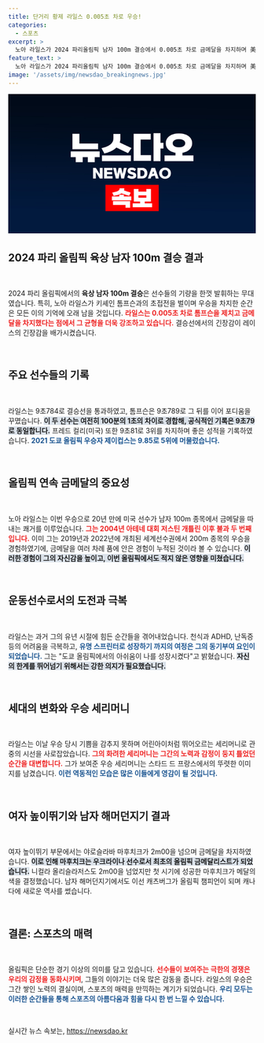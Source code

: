 ```yaml
---
title: 단거리 황제 라일스 0.005초 차로 우승!
categories:
  - 스포츠
excerpt: >
  노아 라일스가 2024 파리올림픽 남자 100m 결승에서 0.005초 차로 금메달을 차지하며 美 선수로 20년 만의 쾌거를 이뤘다. 그의 화려한 경기와 감동적인 이야기, 우승 세리머니가 팬들의 이목을 사로잡았다!
feature_text: >
  노아 라일스가 2024 파리올림픽 남자 100m 결승에서 0.005초 차로 금메달을 차지하며 美 선수로 20년 만의 쾌거를 이뤘다. 그의 화려한 경기와 감동적인 이야기, 우승 세리머니가 팬들의 이목을 사로잡았다!
image: '/assets/img/newsdao_breakingnews.jpg'
---
```


<p><img src="/assets/img/newsdao_breakingnews.jpg" alt="implanttips 속보" /></p>

<h2 data-ke-size="size26">2024 파리 올림픽 육상 남자 100m 결승 결과</h2>

<p data-ke-size="size16">&nbsp;</p>

<p>2024 파리 올림픽에서의 <b>육상 남자 100m 결승</b>은 선수들의 기량을 한껏 발휘하는 무대였습니다. 특히, 노아 라일스가 키셰인 톰프슨과의 초접전을 벌이며 우승을 차지한 순간은 모든 이의 기억에 오래 남을 것입니다. <b><span style="color: #ee2323;">라일스는 0.005초 차로 톰프슨을 제치고 금메달을 차지했다는 점에서 그 균형을 더욱 강조하고 있습니다.</span></b> 결승선에서의 긴장감이 레이스의 긴장감을 배가시켰습니다. </p>

<p data-ke-size="size16">&nbsp;</p>

<h2 data-ke-size="size26">주요 선수들의 기록</h2>

<p data-ke-size="size16">&nbsp;</p>

<p>라일스는 9초784로 결승선을 통과하였고, 톰프슨은 9초789로 그 뒤를 이어 포디움을 꾸몄습니다. <b><span style="background-color: #21538527;">이 두 선수는 여전히 100분의 1초의 차이로 경합해, 공식적인 기록은 9초79로 동일합니다.</span></b> 프레드 컬리(미국) 또한 9초81로 3위를 차지하며 좋은 성적을 기록하였습니다. <b><span style="color: #1a5490;">2021 도쿄 올림픽 우승자 제이컵스는 9.85로 5위에 머물렀습니다.</span></b> </p>

<p data-ke-size="size16">&nbsp;</p>

<h2 data-ke-size="size26">올림픽 연속 금메달의 중요성</h2>

<p data-ke-size="size16">&nbsp;</p>

<p>노아 라일스는 이번 우승으로 20년 만에 미국 선수가 남자 100m 종목에서 금메달을 따내는 쾌거를 이루었습니다. <b><span style="color: #ee2323;">그는 2004년 아테네 대회 저스틴 개틀린 이후 불과 두 번째입니다.</span></b> 이미 그는 2019년과 2022년에 개최된 세계선수권에서 200m 종목의 우승을 경험하였기에, 금메달을 여러 차례 품에 안은 경험이 누적된 것이라 볼 수 있습니다. <b><span style="background-color: #21538527;">이러한 경험이 그의 자신감을 높이고, 이번 올림픽에서도 적지 않은 영향을 미쳤습니다.</span></b></p>

<p data-ke-size="size16">&nbsp;</p>

<h2 data-ke-size="size26">운동선수로서의 도전과 극복</h2>

<p data-ke-size="size16">&nbsp;</p>

<p>라일스는 과거 그의 유년 시절에 힘든 순간들을 겪어내었습니다. 천식과 ADHD, 난독증 등의 어려움을 극복하고, <b><span style="color: #1a5490;">유명 스프린터로 성장하기 까지의 여정은 그의 동기부여 요인이 되었습니다.</span></b> 그는 "도쿄 올림픽에서의 아쉬움이 나를 성장시켰다"고 밝혔습니다. <b><span style="background-color: #21538527;">자신의 한계를 뛰어넘기 위해서는 강한 의지가 필요했습니다.</span></b></p>

<p data-ke-size="size16">&nbsp;</p>

<h2 data-ke-size="size26">세대의 변화와 우승 세리머니</h2>

<p data-ke-size="size16">&nbsp;</p>

<p>라일스는 이날 우승 당시 기쁨을 감추지 못하며 어린아이처럼 뛰어오르는 세리머니로 관중의 시선을 사로잡았습니다. <b><span style="color: #ee2323;">그의 화려한 세리머니는 그간의 노력과 감정이 둥지 틀었던 순간을 대변합니다.</span></b> 그가 보여준 우승 세리머니는 스타드 드 프랑스에서의 뚜렷한 이미지를 남겼습니다. <b><span style="color: #1a5490;">이런 역동적인 모습은 많은 이들에게 영감이 될 것입니다.</span></b></p>

<p data-ke-size="size16">&nbsp;</p>

<h2 data-ke-size="size26">여자 높이뛰기와 남자 해머던지기 결과</h2>

<p data-ke-size="size16">&nbsp;</p>

<p>여자 높이뛰기 부문에서는 야로슬라바 마후치크가 2m00을 넘으며 금메달을 차지하였습니다. <b><span style="background-color: #21538527;">이로 인해 마후치크는 우크라이나 선수로서 최초의 올림픽 금메달리스트가 되었습니다.</span></b> 니컬라 올리슬라저스도 2m00을 넘었지만 첫 시기에 성공한 마후치크가 메달의 색을 결정했습니다. 남자 해머던지기에서도 이선 캐츠버그가 올림픽 챔피언이 되며 캐나다에 새로운 역사를 썼습니다. </p>

<p data-ke-size="size16">&nbsp;</p>

<h2 data-ke-size="size26">결론: 스포츠의 매력</h2>

<p data-ke-size="size16">&nbsp;</p>

<p>올림픽은 단순한 경기 이상의 의미를 담고 있습니다. <b><span style="color: #ee2323;">선수들이 보여주는 극한의 경쟁은 우리의 감정을 동화시키며</span></b>, 그들의 이야기는 더욱 많은 감동을 줍니다. 라일스의 우승은 그간 쌓인 노력의 결실이며, 스포츠의 매력을 만끽하는 계기가 되었습니다. <b><span style="color: #1a5490;">우리 모두는 이러한 순간들을 통해 스포츠의 아름다움과 힘을 다시 한 번 느낄 수 있습니다.</span></b></p>

<p data-ke-size="size16">&nbsp;</p>
실시간 뉴스 속보는, <a href="https://newsdao.kr" rel="dofollow">https://newsdao.kr</a>


